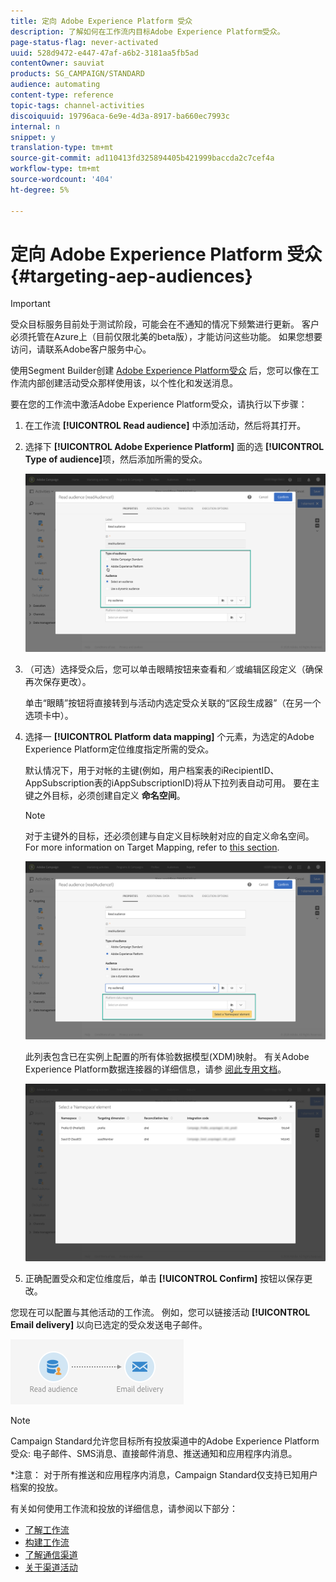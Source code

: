```yaml
---
title: 定向 Adobe Experience Platform 受众
description: 了解如何在工作流内目标Adobe Experience Platform受众。
page-status-flag: never-activated
uuid: 528d9472-e447-47af-a6b2-3181aa5fb5ad
contentOwner: sauviat
products: SG_CAMPAIGN/STANDARD
audience: automating
content-type: reference
topic-tags: channel-activities
discoiquuid: 19796aca-6e9e-4d3a-8917-ba660ec7993c
internal: n
snippet: y
translation-type: tm+mt
source-git-commit: ad110413fd325894405b421999baccda2c7cef4a
workflow-type: tm+mt
source-wordcount: '404'
ht-degree: 5%

---
```



# 定向 Adobe Experience Platform 受众 {#targeting-aep-audiences}

>[!IMPORTANT]
>
>受众目标服务目前处于测试阶段，可能会在不通知的情况下频繁进行更新。 客户必须托管在Azure上（目前仅限北美的beta版），才能访问这些功能。 如果您想要访问，请联系Adobe客户服务中心。

使用Segment Builder创建 [Adobe Experience Platform受众](../../audiences/using/aep-about-audience-destinations-service.md) 后，您可以像在工作流内部创建活动受众那样使用该，以个性化和发送消息。

要在您的工作流中激活Adobe Experience Platform受众，请执行以下步骤：

1. 在工作流 **[!UICONTROL Read audience]** 中添加活动，然后将其打开。

1. 选择下 **[!UICONTROL Adobe Experience Platform]** 面的选 **[!UICONTROL Type of audience]**&#x200B;项，然后添加所需的受众。

   ![](assets/aep_wkf_readaudience.png)

1. （可选）选择受众后，您可以单击眼睛按钮来查看和／或编辑区段定义（确保再次保存更改）。

   单击“眼睛”按钮将直接转到与活动内选定受众关联的“区段生成器”（在另一个选项卡中）。

1. 选择一 **[!UICONTROL Platform data mapping]** 个元素，为选定的Adobe Experience Platform定位维度指定所需的受众。

   默认情况下，用于对帐的主键(例如，用户档案表的iRecipientID、AppSubscription表的iAppSubscriptionID)将从下拉列表自动可用。 要在主键之外目标，必须创建自定义 **命名空间**。

   >[!NOTE]
   >
   >对于主键外的目标，还必须创建与自定义目标映射对应的自定义命名空间。 For more information on Target Mapping, refer to [this section](../../administration/using/target-mappings-in-campaign.md).

   ![](assets/aep_wkf_readaudience_namespace.png)

   此列表包含已在实例上配置的所有体验数据模型(XDM)映射。 有关Adobe Experience Platform数据连接器的详细信息，请参 [阅此专用文档](../../developing/using/aep-about-data-connector.md)。

   ![](assets/aep_wkf_readaudience_namespace2.png)

1. 正确配置受众和定位维度后，单击 **[!UICONTROL Confirm]** 按钮以保存更改。

您现在可以配置与其他活动的工作流。 例如，您可以链接活动 **[!UICONTROL Email delivery]** 以向已选定的受众发送电子邮件。

![](assets/aep_wkf_email.png)

>[!NOTE]
>
>Campaign Standard允许您目标所有投放渠道中的Adobe Experience Platform受众: 电子邮件、SMS消息、直接邮件消息、推送通知和应用程序内消息。
>
>*注意： 对于所有推送和应用程序内消息，Campaign Standard仅支持已知用户档案的投放。

有关如何使用工作流和投放的详细信息，请参阅以下部分：

* [了解工作流](../../automating/using/get-started-workflows.md)
* [构建工作流](../../automating/using/building-a-workflow.md)
* [了解通信渠道](../../channels/using/get-started-communication-channels.md)
* [关于渠道活动](../../automating/using/about-channel-activities.md)
